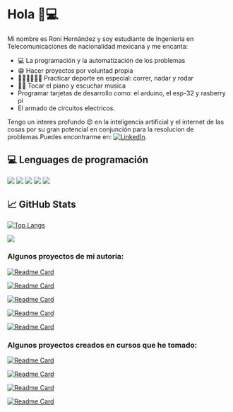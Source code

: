 # Hola 🤪💻 

Mi nombre es Roni Hernández y soy estudiante de Ingenieria en Telecomunicaciones de nacionalidad mexicana y me encanta:
*  💻  La programación y la automatización de los problemas
*  😁	 Hacer proyectos por voluntad propia 
* 🏊🏽🚴🏽🏃🏽 Practicar deporte en especial: correr, nadar y rodar 
* 🎹🎼 Tocar el piano y escuchar musica 
* Programar tarjetas de desarrollo como: el arduino, el esp-32 y rasberry pi
* El armado de circuitos electricos.

Tengo un interes profundo 😍 en la inteligencia artificial y el internet de las cosas por su gran potencial en conjunción para la resolucion de problemas.Puedes encontrarme en: [![LinkedIn][3.2]][3].

## 💻 Lenguages de programación  

![](https://img.shields.io/badge/Code-Python-informational?style=flat&logo=python&logoColor=white&color=2bbc8a)
![](https://img.shields.io/badge/Code-Java-informational?style=flat&logo=java&logoColor=white&color=2bbc8a)
![](https://img.shields.io/badge/Code-C-informational?style=flat&logo=c&logoColor=white&color=2bbc8a)
![](https://img.shields.io/badge/Code-C++-informational?style=flat&logo=cplusplus&logoColor=white&color=2bbc8a)
![](https://img.shields.io/badge/Code-Arduino-informational?style=flat&logo=arduino&logoColor=white&color=2bbc8a)



## &#x1f4c8; GitHub Stats

<!-- LENGUAGES DE PROGRAMACION -->
[![Top Langs](https://github-readme-stats.vercel.app/api/top-langs/?username=RoniHernandez99)](https://github.com/anuraghazra/github-readme-stats)



<!-- INFORMACION DE MI ACTIVIDAD -->
![](https://github-readme-stats.vercel.app/api?username=RoniHernandez99&show_icons=true&theme=tokyonight&count_private=true)

### Algunos proyectos de mi autoria:

[![Readme Card](https://github-readme-stats.vercel.app/api/pin/?username=RoniHernandez99&repo=miWebPersonal)](https://github.com/RoniHernandez99/miWebPersonal)

[![Readme Card](https://github-readme-stats.vercel.app/api/pin/?username=RoniHernandez99&repo=IoT_domotica)](https://github.com/RoniHernandez99/IoT_domotica)

[![Readme Card](https://github-readme-stats.vercel.app/api/pin/?username=RoniHernandez99&repo=CACPY)](https://github.com/RoniHernandez99/CACPY)

[![Readme Card](https://github-readme-stats.vercel.app/api/pin/?username=RoniHernandez99&repo=Simon_Dice_Troni)](https://github.com/RoniHernandez99/Simon_Dice_Troni)

[![Readme Card](https://github-readme-stats.vercel.app/api/pin/?username=RoniHernandez99&repo=Circuitos-RF-punto-Q)](https://github.com/RoniHernandez99/Circuitos-RF-punto-Q)



### Algunos proyectos creados en cursos que he tomado:

[![Readme Card](https://github-readme-stats.vercel.app/api/pin/?username=RoniHernandez99&repo=cursoDjango-Registro-y-control-de-empleados)](https://github.com/RoniHernandez99/cursoDjango-Registro-y-control-de-empleados)

[![Readme Card](https://github-readme-stats.vercel.app/api/pin/?username=RoniHernandez99&repo=cursoDjango-Blog)](https://github.com/RoniHernandez99/cursoDjango-Blog)

[![Readme Card](https://github-readme-stats.vercel.app/api/pin/?username=RoniHernandez99&repo=cursoDjango-puntoDeVenta)](https://github.com/RoniHernandez99/cursoDjango-puntoDeVenta)

[![Readme Card](https://github-readme-stats.vercel.app/api/pin/?username=RoniHernandez99&repo=cursoDjango-webCafeteria)](https://github.com/RoniHernandez99/cursoDjango-webCafeteria)



<!-- icons without padding -->
[3.2]: https://github.com/RoniHernandez99/RoniHernandez99/blob/main/linkedin-3-16.png (LinkedIn icon without padding)


<!-- links to your social media accounts -->

[3]: https://www.linkedin.com/in/roni-hern%C3%A1ndez-613a62173/



